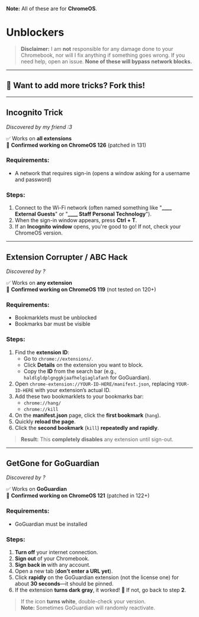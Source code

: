 **Note:** All of these are for **ChromeOS**.  

#  Unblockers  

> **Disclaimer:** I am **not** responsible for any damage done to your Chromebook, nor will I fix anything if something goes wrong. If you need help, open an issue. **None of these will bypass network blocks.**  

---

## 📢 Want to add more tricks? **Fork this!**  


---

## Incognito Trick  
*Discovered by my friend :3*  

✅ Works on **all extensions**  
🔹 **Confirmed working on ChromeOS 126** (patched in 131)  

### **Requirements:**  
- A network that requires sign-in (opens a window asking for a username and password)  

### **Steps:**  
1. Connect to the Wi-Fi network (often named something like "**____ External Guests**" or "**____ Staff Personal Technology**").  
2. When the sign-in window appears, press **Ctrl + T**.  
3. If an **Incognito window** opens, you're good to go! If not, check your ChromeOS version.

---

## Extension Corrupter / ABC Hack  
*Discovered by ?*  

✅ Works on **any extension**  
🔹 **Confirmed working on ChromeOS 119** (not tested on 120+)  

### **Requirements:**  
- Bookmarklets must be unblocked  
- Bookmarks bar must be visible  

### **Steps:**  
1. Find the **extension ID**:  
   - Go to `chrome://extensions/`.  
   - Click **Details** on the extension you want to block.  
   - Copy the **ID** from the search bar (e.g., `haldlgldplgnggkjaafhelgiaglafanh` for GoGuardian).  
2. Open `chrome-extension://YOUR-ID-HERE/manifest.json`, replacing `YOUR-ID-HERE` with your extension’s actual ID.  
3. Add these two bookmarklets to your bookmarks bar:  
   - `chrome://hang/`  
   - `chrome://kill`  
4. On the **manifest.json** page, click the **first bookmark** (`hang`).  
5. Quickly **reload the page**.  
6. Click the **second bookmark** (`kill`) **repeatedly and rapidly**.  

> **Result:** This **completely disables** any extension until sign-out.  

---

## GetGone for GoGuardian  
*Discovered by ?*  

✅ Works on **GoGuardian**  
🔹 **Confirmed working on ChromeOS 121** (patched in 122+)  

### **Requirements:**  
- GoGuardian must be installed  

### **Steps:**  
1. **Turn off** your internet connection.  
2. **Sign out** of your Chromebook.  
3. **Sign back in** with any account.  
4. Open a new tab (**don’t enter a URL yet**).  
5. Click **rapidly** on the GoGuardian extension (not the license one) for about **30 seconds**—it should be pinned.  
6. If the extension **turns dark gray**, it worked! 🎉 If not, go back to step **2**.  

> If the icon **turns white**, double-check your version.  
> **Note:** Sometimes GoGuardian will randomly reactivate.  
